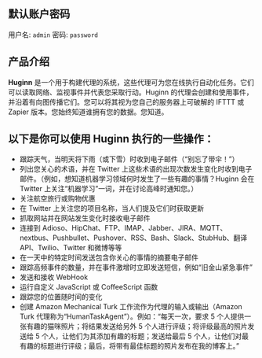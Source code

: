 ## 默认账户密码

用户名: `admin`
密码: `password`

## 产品介绍

**Huginn** 是一个用于构建代理的系统，这些代理可为您在线执行自动化任务。它们可以读取网络、监视事件并代表您采取行动。Huginn 的代理会创建和使用事件，并沿着有向图传播它们。您可以将其视为您自己的服务器上可破解的 IFTTT 或 Zapier 版本。您始终知道谁拥有您的数据。您知道。

## 以下是你可以使用 Huginn 执行的一些操作：

- 跟踪天气，当明天将下雨（或下雪）时收到电子邮件（“别忘了带伞！”）
- 列出您关心的术语，并在 Twitter 上这些术语的出现次数发生变化时收到电子邮件。（例如，想知道机器学习领域何时发生了一些有趣的事情？Huginn 会在 Twitter 上关注“机器学习”一词，并在讨论高峰时通知您。）
- 关注航空旅行或购物优惠
- 在 Twitter 上关注您的项目名称，当人们提及它们时获取更新
- 抓取网站并在网站发生变化时接收电子邮件
- 连接到 Adioso、HipChat、FTP、IMAP、Jabber、JIRA、MQTT、nextbus、Pushbullet、Pushover、RSS、Bash、Slack、StubHub、翻译 API、Twilio、Twitter 和微博等等
- 在一天中的特定时间发送包含你关心的事情的摘要电子邮件
- 跟踪高频事件的数量，并在事件激增时立即发送短信，例如“旧金山紧急事件”
- 发送和接收 WebHook
- 运行自定义 JavaScript 或 CoffeeScript 函数
- 跟踪您的位置随时间的变化
- 创建 Amazon Mechanical Turk 工作流作为代理的输入或输出（Amazon Turk 代理称为“HumanTaskAgent”）。例如：“每天一次，要求 5 个人提供一张有趣的猫咪照片；将结果发送给另外 5 个人进行评级；将评级最高的照片发送给 5 个人，让他们为其添加有趣的标题；发送给最后 5 个人，让他们对最有趣的标题进行评级；最后，将带有最佳标题的照片发布在我的博客上。”
